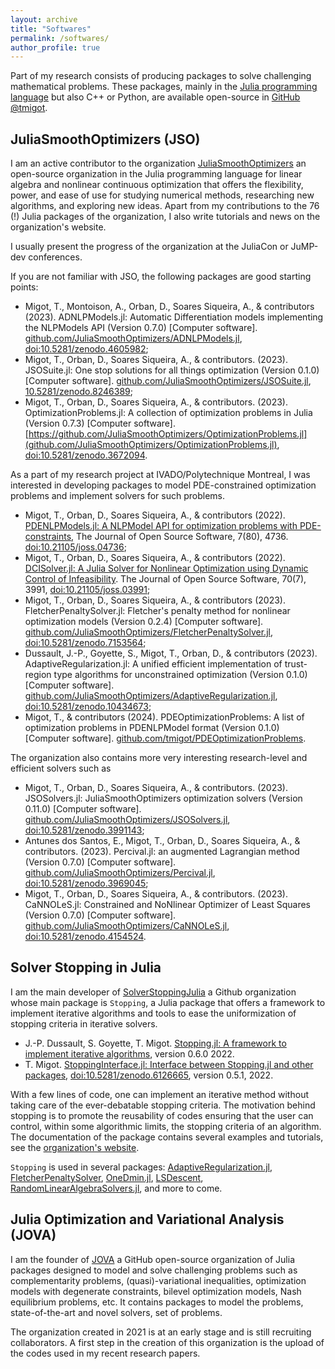 ```yaml
---
layout: archive
title: "Softwares"
permalink: /softwares/
author_profile: true
---
```


Part of my research consists of producing packages to solve challenging mathematical problems.
These packages, mainly in the [Julia programming language](https://julialang.org) but also C++ or Python, are available open-source in <a href="https://github.com/tmigot">GitHub @tmigot</a>.

## JuliaSmoothOptimizers (JSO)

I am an active contributor to the organization [JuliaSmoothOptimizers](https://jso.dev) an open-source organization in the Julia programming language for linear algebra and nonlinear continuous optimization that offers the flexibility, power, and ease of use for studying numerical methods, researching new algorithms, and exploring new ideas. Apart from my contributions to the 76 (!) Julia packages of the organization, I also write tutorials and news on the organization's website.

I usually present the progress of the organization at the JuliaCon or JuMP-dev conferences.

If you are not familiar with JSO, the following packages are good starting points:
* Migot, T., Montoison, A., Orban, D., Soares Siqueira, A., & contributors (2023). ADNLPModels.jl: Automatic Differentiation models implementing the NLPModels API (Version 0.7.0) [Computer software]. [github.com/JuliaSmoothOptimizers/ADNLPModels.jl](https://github.com/JuliaSmoothOptimizers/ADNLPModels.jl), [doi:10.5281/zenodo.4605982](https://doi.org/10.5281/zenodo.4605982);
* Migot, T., Orban, D., Soares Siqueira, A., & contributors. (2023). JSOSuite.jl: One stop solutions for all things optimization (Version 0.1.0) [Computer software]. [github.com/JuliaSmoothOptimizers/JSOSuite.jl](https://github.com/JuliaSmoothOptimizers/JSOSuite.jl), [10.5281/zenodo.8246389](https://doi.org/10.5281/zenodo.8246389);
* Migot, T., Orban, D., Soares Siqueira, A., & contributors. (2023). OptimizationProblems.jl: A collection of optimization problems in Julia (Version 0.7.3) [Computer software]. [https://github.com/JuliaSmoothOptimizers/OptimizationProblems.jl](github.com/JuliaSmoothOptimizers/OptimizationProblems.jl), [doi:10.5281/zenodo.3672094](https://doi.org/10.5281/zenodo.3672094).

As a part of my research project at IVADO/Polytechnique Montreal, I was interested in developing packages to model PDE-constrained optimization problems and implement solvers for such problems.

* Migot, T., Orban, D., Soares Siqueira, A., & contributors (2022). [PDENLPModels.jl: A NLPModel API for optimization problems with PDE-constraints](https://github.com/JuliaSmoothOptimizers/PDENLPModels.jl), The Journal of Open Source Software, 7(80), 4736. [doi:10.21105/joss.04736](https://doi.org/10.21105/joss.04736);
* Migot, T., Orban, D., Soares Siqueira, A., & contributors (2022). [DCISolver.jl: A Julia Solver for Nonlinear Optimization using Dynamic Control of Infeasibility](https://github.com/JuliaSmoothOptimizers/DCISolver.jl). The Journal of Open Source Software, 70(7), 3991, [doi:10.21105/joss.03991](https://doi.org/10.21105/joss.03991);
* Migot, T., Orban, D., Soares Siqueira, A., & contributors (2023). FletcherPenaltySolver.jl: Fletcher's penalty method for nonlinear optimization models (Version 0.2.4) [Computer software]. [github.com/JuliaSmoothOptimizers/FletcherPenaltySolver.jl](https://github.com/JuliaSmoothOptimizers/FletcherPenaltySolver.jl), [doi:10.5281/zenodo.7153564](https://doi.org/10.5281/zenodo.7153564);
* Dussault, J.-P., Goyette, S., Migot, T., Orban, D., & contributors (2023). AdaptiveRegularization.jl: A unified efficient implementation of trust-region type algorithms for unconstrained optimization (Version 0.1.0) [Computer software]. [github.com/JuliaSmoothOptimizers/AdaptiveRegularization.jl](https://github.com/JuliaSmoothOptimizers/AdaptiveRegularization.jl), [doi:10.5281/zenodo.10434673](https://doi.org/10.5281/zenodo.10434673);
* Migot, T., & contributors (2024). PDEOptimizationProblems: A list of optimization problems in PDENLPModel format (Version 0.1.0) [Computer software]. [github.com/tmigot/PDEOptimizationProblems](https://github.com/tmigot/PDEOptimizationProblems).

The organization also contains more very interesting research-level and efficient solvers such as
* Migot, T., Orban, D., Soares Siqueira, A., & contributors. (2023). JSOSolvers.jl: JuliaSmoothOptimizers optimization solvers (Version 0.11.0) [Computer software]. [github.com/JuliaSmoothOptimizers/JSOSolvers.jl](https://github.com/JuliaSmoothOptimizers/JSOSolvers.jl), [doi:10.5281/zenodo.3991143](https://doi.org/10.5281/zenodo.3991143);
* Antunes dos Santos, E., Migot, T., Orban, D., Soares Siqueira, A., & contributors. (2023). Percival.jl: an augmented Lagrangian method (Version 0.7.0) [Computer software]. [github.com/JuliaSmoothOptimizers/Percival.jl](https://github.com/JuliaSmoothOptimizers/Percival.jl), [doi:10.5281/zenodo.3969045](https://doi.org/10.5281/zenodo.3969045);
* Migot, T., Orban, D., Soares Siqueira, A., & contributors. (2023). CaNNOLeS.jl: Constrained and NoNlinear Optimizer of Least Squares (Version 0.7.0) [Computer software]. [github.com/JuliaSmoothOptimizers/CaNNOLeS.jl](https://github.com/JuliaSmoothOptimizers/CaNNOLeS.jl), [doi:10.5281/zenodo.4154524](https://doi.org/10.5281/zenodo.4154524).

## Solver Stopping in Julia

I am the main developer of [SolverStoppingJulia](https://github.com/SolverStoppingJulia) a Github organization whose main package is `Stopping`, a Julia package that offers a framework to implement iterative algorithms and tools to ease the uniformization of stopping criteria in iterative solvers.

* J.-P. Dussault, S. Goyette, T. Migot. [Stopping.jl: A framework to implement iterative algorithms](https://github.com/SolverStoppingJulia/Stopping.jl), version 0.6.0 2022.
* T. Migot. [StoppingInterface.jl: Interface between Stopping.jl and other packages](https://github.com/SolverStoppingJulia/StoppingInterface.jl), [doi:10.5281/zenodo.6126665](https://doi.org/10.5281/zenodo.6126665), version 0.5.1, 2022.

With a few lines of code, one can implement an iterative method without taking care of the ever-debatable stopping criteria.
The motivation behind stopping is to promote the reusability of codes ensuring that the user can control, within some algorithmic limits, the stopping criteria of an algorithm.
The documentation of the package contains several examples and tutorials, see the [organization's website](https://solverstoppingjulia.github.io/StoppingTutorials.jl/dev/).

`Stopping` is used in several packages: [AdaptiveRegularization.jl](https://github.com/JuliaSmoothOptimizers/AdaptiveRegularization.jl), [FletcherPenaltySolver](https://github.com/JuliaSmoothOptimizers/FletcherPenaltySolver.jl), [OneDmin.jl](https://github.com/vepiteski/OneDmin.jl), [LSDescent](https://github.com/vepiteski/LSDescent), [RandomLinearAlgebraSolvers.jl](https://github.com/tmigot/RandomLinearAlgebraSolvers.jl), and more to come.

## Julia Optimization and Variational Analysis (JOVA)

I am the founder of [JOVA](https://github.com/JuliaOptimizationVariationalAnalysis) a GitHub open-source organization of Julia packages designed to model and solve challenging problems such as complementarity problems, (quasi)-variational inequalities, optimization models with degenerate constraints, bilevel optimization models, Nash equilibrium problems, etc. It contains packages to model the problems, state-of-the-art and novel solvers, set of problems.

The organization created in 2021 is at an early stage and is still recruiting collaborators.
A first step in the creation of this organization is the upload of the codes used in my recent research papers.
